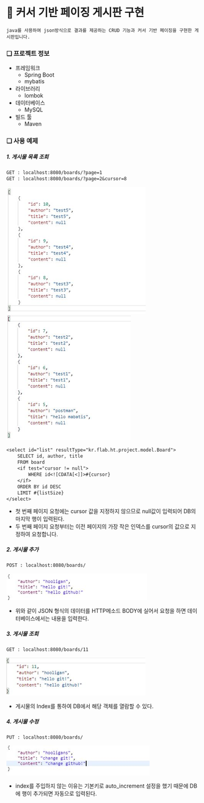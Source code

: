 # &#128640; 커서 기반 페이징 게시판 구현
    java를 사용하여 json방식으로 결과를 제공하는 CRUD 기능과 커서 기반 페이징을 구현한 게시판입니다. 
### &#10065; 프로젝트 정보
* 프레임워크
  * Spring Boot
  * mybatis
* 라이브러리
  * lombok
* 데이터베이스
  * MySQL
* 빌드 툴
  * Maven

### &#10065; 사용 예제
 ##### 1. 게시물 목록 조회
    GET : localhost:8080/boards/?page=1
    GET : localhost:8080/boards/?page=2&cursor=8
![](./image/get_1.JPG)
![](./image/get_2.JPG)
    
    <select id="list" resultType="kr.flab.ht.project.model.Board">
        SELECT id, author, title
        FROM board
        <if test="cursor != null">
            WHERE id<![CDATA[<]]>#{cursor}
        </if>
        ORDER BY id DESC
        LIMIT #{listSize}
    </select>
 * 첫 번째 페이지 요청에는 cursor 값을 지정하지 않으므로 null값이 입력되어 DB의 마지막 행이 입력된다.
 * 두 번째 페이지 요청부터는 이전 페이지의 가장 작은 인덱스를 cursor의 값으로 지정하여 요청합니다.
 ##### 2. 게시물 추가
    POST : localhost:8080/boards/
![](./image/write.JPG)
  * 위와 같이 JSON 형식의 데이터를 HTTP메소드 BODY에 실어서 요청을 하면 데이터베이스에서는 내용을 입력한다.
 ##### 3. 게시물 조회
    GET : localhost:8080/boards/11
![](./image/read.JPG)
  * 게시물의 Index를 통하여 DB에서 해당 객체를 열람할 수 있다.
##### 4. 게시물 수정
    PUT : localhost:8080/boards/
![](./image/update.JPG)
  * index를 주입하지 않는 이유는 기본키로 auto_increment 설정을 했기 때문에 DB에 행이 추가되면 자동으로 입력된다.
